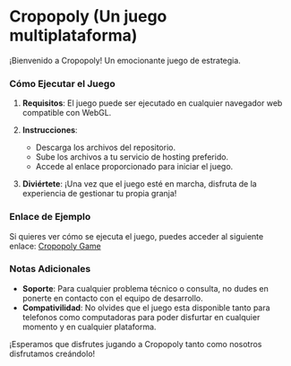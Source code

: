 # Cropopoly (Un juego multiplataforma)

¡Bienvenido a Cropopoly! Un emocionante juego de estrategia.

### Cómo Ejecutar el Juego

1. **Requisitos**: El juego puede ser ejecutado en cualquier navegador web compatible con WebGL.

2. **Instrucciones**:
   - Descarga los archivos del repositorio.
   - Sube los archivos a tu servicio de hosting preferido.
   - Accede al enlace proporcionado para iniciar el juego.

3. **Diviértete**: ¡Una vez que el juego esté en marcha, disfruta de la experiencia de gestionar tu propia granja!

### Enlace de Ejemplo

Si quieres ver cómo se ejecuta el juego, puedes acceder al siguiente enlace: [Cropopoly Game](https://fidelbm.github.io/cropopoly-game/)

### Notas Adicionales

- **Soporte**: Para cualquier problema técnico o consulta, no dudes en ponerte en contacto con el equipo de desarrollo.
- **Compativilidad**: No olvides que el juego esta disponible tanto para telefonos como computadoras para poder disfurtar en cualquier momento y en cualquier plataforma.

¡Esperamos que disfrutes jugando a Cropopoly tanto como nosotros disfrutamos creándolo!

